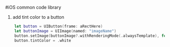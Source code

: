 #iOS common code library

1. add tint color to a button


```swift
    let button = UIButton(frame: aRectHere)
    let buttonImage = UIImage(named: "imageName")
    button.setImage(buttonImage?.withRenderingMode(.alwaysTemplate), for: .normal)
    button.tintColor = .white
```
